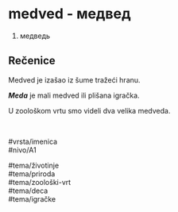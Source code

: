 # medved - медвед

1. медведь

## Rečenice

Medved je izašao iz šume tražeći hranu.

***Meda*** je mali medved ili plišana igračka.

U zoološkom vrtu smo videli dva velika medveda.

<br>

#vrsta/imenica  
#nivo/A1  

#tema/životinje  
#tema/priroda  
#tema/zoološki-vrt  
#tema/deca  
#tema/igračke  
